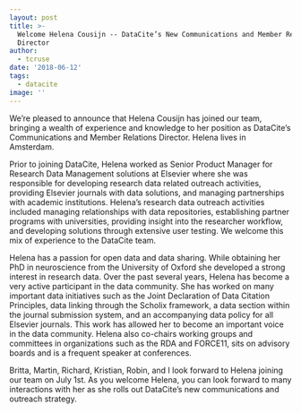 ```yaml
---
layout: post
title: >-
  Welcome Helena Cousijn -- DataCite’s New Communications and Member Relations
  Director
author:
  - tcruse
date: '2018-06-12'
tags:
  - datacite
image: ''
---
```

We’re pleased to announce that Helena Cousijn has joined our team, bringing a wealth of experience and knowledge to her position as DataCite’s Communications and Member Relations Director. Helena lives in Amsterdam. 

Prior to joining DataCite, Helena worked as Senior Product Manager for Research Data Management solutions at Elsevier where she was responsible for developing research data related outreach activities, providing Elsevier journals with data solutions, and managing partnerships with academic institutions. Helena’s research data outreach activities included managing relationships with data repositories, establishing partner programs with universities, providing insight into the researcher workflow, and developing solutions through extensive user testing. We welcome this mix of experience to the DataCite team. 

Helena has a passion for open data and data sharing. While obtaining her PhD in neuroscience from the University of Oxford she developed a strong interest in research data. Over the past several years, Helena has become a very active participant in the data community.  She has worked on many important data initiatives such as the Joint Declaration of Data Citation Principles, data linking through the Scholix framework, a data section within the journal submission system, and an accompanying data policy for all Elsevier journals. This work has allowed her to become an important voice in the data community. Helena also co-chairs working groups and committees in organizations such as the RDA and FORCE11, sits on advisory boards and is a frequent speaker at conferences. 

Britta, Martin, Richard, Kristian, Robin, and I look forward to Helena joining our team on July 1st.  As you welcome Helena, you can look forward to many interactions with her as she rolls out DataCite’s new communications and outreach strategy.

